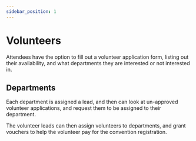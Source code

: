 ```yaml
---
sidebar_position: 1
---
```


# Volunteers

Attendees have the option to fill out a volunteer application form, listing out their availability, and what departments they are interested or not interested in. 


## Departments

Each department is assigned a lead, and then can look at un-approved volunteer applications, and request them to be assigned to their department. 

The volunteer leads can then assign volunteers to departments, and grant vouchers to help the volunteer pay for the convention registration.
